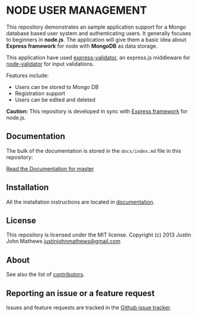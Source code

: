NODE USER MANAGEMENT
====================

This repository demonstrates an sample application support for a Mongo database based user system and
authenticating users. It generally focuses to beginners in **node.js**.
The application will give them a basic idea about  **Express framework** for node with **MongoDB** as data storage.

This application have used [express-validator](https://github.com/ctavan/express-validator),
 an express.js middleware for [node-validator](https://github.com/chriso/node-validator) for input validations.

Features include:

- Users can be stored to Mongo DB
- Registration support
- Users can be edited and deleted

**Caution:** This repository is developed in sync with [Express framework](http://expressjs.com/) for node.js.

Documentation
-------------

The bulk of the documentation is stored in the `docs/index.md`
file in this repository:

[Read the Documentation for master](https://github.com/justin-john/node-user-management/blob/master/docs/index.md)

Installation
------------

All the installation instructions are located in [documentation](https://github.com/justin-john/node-user-management/blob/master/docs/index.md).

License
-------
This repository is licensed under the MIT license.
Copyright (c) 2013 Justin John Mathews <justinjohnmathews@gmail.com>

About
-----

See also the list of [contributors](https://github.com/justin-john/node-user-management/graphs/contributors).

Reporting an issue or a feature request
---------------------------------------

Issues and feature requests are tracked in the [Github issue tracker](https://github.com/justin-john/node-user-management/issues).

